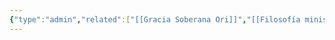 ```yaml
---
{"type":"admin","related":["[[Gracia Soberana Ori]]","[[Filosofía ministerial de Gracia Soberana Orizaba]]","[[07 Convicciones para la dirección de la Iglesia]]"],"tags":["Ministerial/Principios"],"dg-publish":true,"permalink":"/convicciones-centrales/ministerial/fortalecimiento-de-matrimonios-y-familias/","dgPassFrontmatter":true}
---
```



